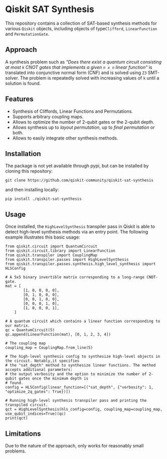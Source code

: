 # Qiskit SAT Synthesis

This repository contains a collection of SAT-based synthesis methods for various ``Qiskit`` objects,
including objects of type``Clifford``, ``LinearFunction`` and ``PermutationGate``.

## Approach

A synthesis problem such as _"Does there exist a quantum circuit consisting at most ``k`` CNOT gates 
that implements a given ``n x n`` linear function"_ is translated into conjunctive normal form (CNF) 
and is solved using ``Z3`` SMT-solver. The problem is repeatedly solved with increasing values of ``k`` 
until a solution is found.

## Features

* Synthesis of Cliffords, Linear Functions and Permutations.
* Supports arbitrary coupling maps.
* Allows to optimize the number of 2-qubit gates or the 2-qubit depth.
* Allows synthesis up to _layout permutation_, up to _final permutation_ or both.
* Allows to easily integrate other synthesis methods.

## Installation

The package is not yet available through pypi, but can be installed by cloning this repository:

```
git clone https://github.com/qiskit-community/qiskit-sat-synthesis
```

and then installing locally:

```
pip install ./qiskit-sat-synthesis
```

## Usage

Once installed, the ``HighLevelSynthesis`` transpiler pass in Qiskit is able to detect high-level synthesis methods
via an entry point. The following example illustrates this basic usage:

```
from qiskit.circuit import QuantumCircuit
from qiskit.circuit.library import LinearFunction
from qiskit.transpiler import CouplingMap
from qiskit.transpiler.passes import HighLevelSynthesis
from qiskit.transpiler.passes.synthesis.high_level_synthesis import HLSConfig

# A 5x5 binary invertible matrix corresponding to a long-range CNOT-gate.
mat = [
        [1, 0, 0, 0, 0],
        [0, 1, 0, 0, 0],
        [0, 0, 1, 0, 0],
        [0, 0, 0, 1, 0],
        [1, 0, 0, 0, 1],
    ]

# A quantum circuit which contains a linear function corresponding to our matrix.
qc = QuantumCircuit(5)
qc.append(LinearFunction(mat), [0, 1, 2, 3, 4])

# The coupling map
coupling_map = CouplingMap.from_line(5)

# The high-level synthesis config to synthesize high-level objects in the circuit. Notably,it specifies 
# the "sat_depth" method to synthesize linear functions. The method accepts additional parameters:
# the output verbosity and the option to minimize the number of 2-qubit gates once the minimum depth is 
# found.
config = HLSConfig(linear_function=[("sat_depth", {"verbosity": 1, "optimize_2q_gates": True})])

# Running high-level synthesis transpiler pass and printing the transpiled circuit.
qct = HighLevelSynthesis(hls_config=config, coupling_map=coupling_map, use_qubit_indices=True)(qc)
print(qct)
```

## Limitations

Due to the nature of the approach, only works for reasonably small problems. 
